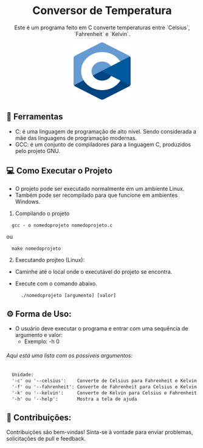 <h1 align='center'> Conversor de Temperatura </h1>

<p align='center'>Este é um programa feito em C converte temperaturas entre `Celsius`, `Fahrenheit` e `Kelvin`.</p>

<div align='center'>
  <a href="https://pt.wikipedia.org/wiki/C_(linguagem_de_programa%C3%A7%C3%A3o)" target="_blank">
      <img src="./img/c_logo.png" width="150" height="150" />
  </a>
</div>

## 🔧 Ferramentas

-   C: é uma linguagem de programação de alto nível. Sendo considerada a mãe das linguagens de programação modernas.
-   GCC: é um conjunto de compiladores para a linguagem C, produzidos pelo projeto GNU.


## 💻 Como Executar o Projeto

- O projeto pode ser executado normalmente em um ambiente Linux.
- Também pode ser recompilado para que funcione em ambientes Windows.

1. Compilando o projeto

  ```shell
    gcc - o nomedoprojeto nomedoprojeto.c
  ```

  ou

  ```shell
    make nomedoprojeto
  ```
2. Executando projteo (Linux):

- Caminhe até o local onde o executável do projeto se encontra.
- Execute com o comando abaixo.

  ```shell
    ./nomedoprojeto [argumento] [valor]
  ```
## ⚙️ Forma de Uso:

- O usuário deve executar o programa e entrar com uma sequência de argumento e valor:
    - Exemplo: -h 0

###### Aqui está uma lista com os possíveis argumentos:

      Unidade:
      '-c' ou '--celsius':    Converte de Celsius para Fahrenheit e Kelvin
      '-f' ou '--fahrenheit': Converte de Fahrenheit para Celsius e Kelvin
      '-k' ou '--kelvin':     Converte de Kelvin para Celsius e Fahrenheit
      '-h' ou '--help':       Mostra a tela de ajuda

## 🙏 Contribuições:

Contribuições são bem-vindas! Sinta-se à vontade para enviar problemas, solicitações de pull e feedback.

